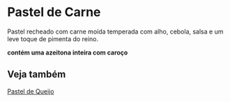 # Pastel de Carne

Pastel recheado com carne moída temperada com alho, cebola, salsa e
um leve toque de pimenta do reino.

__contém uma azeitona inteira com caroço__

## Veja também

[Pastel de Queijo](pastel_de_queijo.md)

